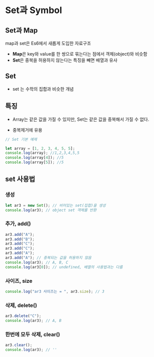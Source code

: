 # Set과 Symbol

## Set과 Map

map과 set은 Es6에서 새롭게 도입한 자료구조

-   **Map**은 key와 value를 한 쌍으로 묶는다는 점에서 객체(object)와 비슷함
-   **Set**은 중복을 허용하지 않는다는 특징을 빼면 배열과 유사

## Set

-   set 는 수학의 집합과 비슷한 개념

## 특징

-   Array는 같은 값을 가질 수 있지만, Set는 같은 값을 중복해서 가질 수 없다.

-   중복제거에 유용

```javascript
// Set 기본 예제

let array = [1, 2, 3, 4, 5, 5];
console.log(array); //1,2,3,4,5,5
console.log(array[4]); //5
console.log(array[5]); //5
```

## set 사용법

### 생성

```javascript
let ar3 = new Set(); // 비어있는 set(집합)을 생성
console.log(ar3); // object set 객체를 반환
```

### 추가, add()

```javascript
ar3.add("A");
ar3.add("B");
ar3.add("C");
ar3.add("C");
ar3.add("A");
ar3.add("A"); // 중복되는 값을 허용하지 않음
console.log(ar3); // A, B, C
console.log(ar3[0]); // undefined, 배열의 사용법과는 다름
```

### 사이즈, size

```javascript
console.log("ar3 사이즈는 = ", ar3.size); // 3
```

### 삭제, delete()

```javascript
ar3.delete("C");
console.log(ar3); // A, B
```

### 한번에 모두 삭제, clear()

```javascript
ar3.clear();
console.log(ar3); // ''
```
